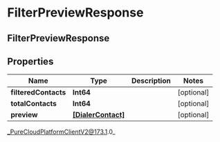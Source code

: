 # FilterPreviewResponse

## FilterPreviewResponse

## Properties

|Name | Type | Description | Notes|
|------------ | ------------- | ------------- | -------------|
| **filteredContacts** | **Int64** |  | [optional] |
| **totalContacts** | **Int64** |  | [optional] |
| **preview** | [**[DialerContact]**]([DialerContact]) |  | [optional] |



_PureCloudPlatformClientV2@173.1.0_
